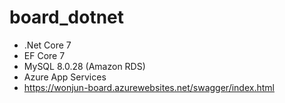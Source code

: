 # board_dotnet
 - .Net Core 7
 - EF Core 7
 - MySQL 8.0.28 (Amazon RDS)
 - Azure App Services
  - https://wonjun-board.azurewebsites.net/swagger/index.html

